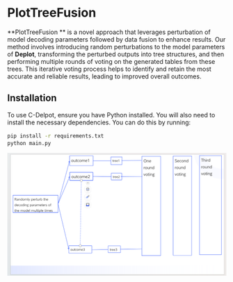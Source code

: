 # PlotTreeFusion 

**PlotTreeFusion ** is a novel approach that leverages perturbation of model decoding parameters followed by data fusion to enhance results. Our method involves introducing random perturbations to the model parameters of **Deplot**, transforming the perturbed outputs into tree structures, and then performing multiple rounds of voting on the generated tables from these trees. This iterative voting process helps to identify and retain the most accurate and reliable results, leading to improved overall outcomes.

## Installation

To use C-Delpot, ensure you have Python installed. You will also need to install the necessary dependencies. You can do this by running:

```bash
pip install -r requirements.txt
python main.py
```

![structural](./image/show2.png)

